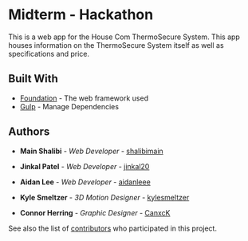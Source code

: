 # Midterm - Hackathon

This is a web app for the House Com ThermoSecure System. This app houses information on the ThermoSecure System itself as well as specifications and price.

## Built With

* [Foundation](https://foundation.zurb.com) - The web framework used
* [Gulp](https://gulpjs.com) - Manage Dependencies


## Authors

* **Main Shalibi** - *Web Developer* - [shalibimain](https://github.com/shalibimain)

* **Jinkal Patel** - *Web Developer* - [jinkal20](https://github.com/jinkal20)

* **Aidan Lee** - *Web Developer* - [aidanleee](https://github.com/aidanleee)

* **Kyle Smeltzer** - *3D Motion Designer* - [kylesmeltzer](https://github.com/kylesmeltzer)

* **Connor Herring** - *Graphic Designer* - [CanxcK](https://github.com/CanxcK)

See also the list of [contributors](https://github.com/aidanleee/midterm/contributors) who participated in this project.